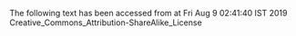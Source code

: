 The following text has been accessed from at Fri Aug 9 02:41:40 IST 2019
Creative_Commons_Attribution-ShareAlike_License

